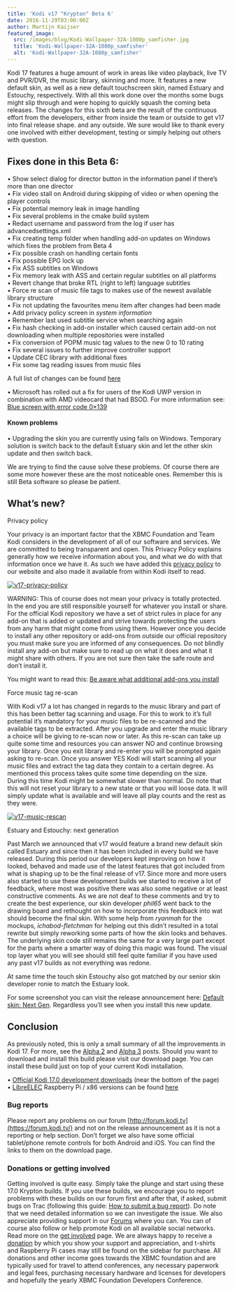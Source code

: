 ```yaml
---
title: 'Kodi v17 "Krypton" Beta 6'
date: 2016-11-29T03:00:00Z
author: Martijn Kaijser
featured_image:
  src: /images/blog/Kodi-Wallpaper-32A-1080p_samfisher.jpg
  title: 'Kodi-Wallpaper-32A-1080p_samfisher'
  alt: 'Kodi-Wallpaper-32A-1080p_samfisher'
---
```

Kodi 17 features a huge amount of work in areas like video playback, live TV and PVR/DVR, the music library, skinning and more. It features a new default skin, as well as a new default touchscreen skin, named Estuary and Estouchy, respectively. With all this work done over the months some bugs might slip through and were hoping to quickly squash the coming beta releases. The changes for this sixth beta are the result of the continuous effort from the developers, either from inside the team or outside to get v17 into final release shape. and any outside. We sure would like to thank every one involved with either development, testing or simply helping out others with question.

 Fixes done in this Beta 6:
--------------------------

 • Show select dialog for director button in the information panel if there’s more than one director  
 • Fix video stall on Android during skipping of video or when opening the player controls  
 • Fix potential memory leak in image handling  
 • Fix several problems in the cmake build system  
 • Redact username and password from the log if user has advancedsettings.xml  
 • Fix creating temp folder when handling add-on updates on Windows which fixes the problem from Beta 4  
 • Fix possible crash on handling certain fonts  
 • Fix possible EPG lock up  
 • Fix ASS subtitles on Windows  
 • Fix memory leak with ASS and certain regular subtitles on all platforms  
 • Revert change that broke RTL (right to left) language subtitles  
 • Force re scan of music file tags to makes use of the newest available library structure  
 • Fix not updating the favourites menu item after changes had been made  
 • Add privacy policy screen in *system information  
 •* Remember last used subtitle service when searching again  
 • Fix hash checking in add-on installer which caused certain add-on not downloading when multiple repositories were installed  
 • Fix conversion of POPM music tag values to the new 0 to 10 rating  
 • Fix several issues to further improve controller support  
 • Update CEC library with additional fixes  
 • Fix some tag reading issues from music files

 A full list of changes can be found [here](https://github.com/xbmc/xbmc/milestone/93?closed=1)

 • Microsoft has rolled out a fix for users of the Kodi UWP version in combination with AMD videocard that had BSOD. For more information see: [Blue screen with error code 0×139](https://docs.microsoft.com/windows/msix/desktop/desktop-to-uwp-known-issues)

 #### Known problems

 • Upgrading the skin you are currently using fails on Windows. Temporary solution is switch back to the default Estuary skin and let the other skin update and then switch back.

 We are trying to find the cause solve these problems. Of course there are some more however these are the most noticeable ones. Remember this is still Beta software so please be patient.

  

 What’s new?
-----------

 Privacy policy

 Your privacy is an important factor that the XBMC Foundation and Team Kodi considers in the development of all of our software and services. We are committed to being transparent and open. This Privacy Policy explains generally how we receive information about you, and what we do with that information once we have it. As such we have added this [privacy policy](/kodi-privacy-policy) to our website and also made it available from within Kodi itself to read.

 [![v17-privacy-policy](/sites/default/files/uploads/v17-privacy-policy-800x450.jpg)](/sites/default/files/uploads/v17-privacy-policy.jpg)

 WARNING: This of course does not mean your privacy is totally protected. In the end you are still responsible yourself for whatever you install or share. For the official Kodi repository we have a set of strict rules in place for any add-on that is added or updated and strive towards protecting the users from any harm that might come from using them. However once you decide to install any other repository or add-ons from outside our official repository you must make sure you are informed of any consequences. Do not blindly install any add-on but make sure to read up on what it does and what it might share with others. If you are not sure then take the safe route and don’t install it.

 You might want to read this: [Be aware what additional add-ons you install](/article/warning-be-aware-what-additional-add-ons-you-install)

 Force music tag re-scan

 With Kodi v17 a lot has changed in regards to the music library and part of this has been better tag scanning and usage. For this to work to it’s full potential it’s mandatory for your music files to be re-scanned and the available tags to be extracted. After you upgrade and enter the music library a choice will be giving to re-scan now or later. As this re-scan can take up quite some time and resources you can answer NO and continue browsing your library. Once you exit library and re-enter you will be prompted again asking to re-scan. Once you answer YES Kodi will start scanning all your music files and extract the tag data they contain to a certain degree. As mentioned this process takes quite some time depending on the size. During this time Kodi might be somewhat slower than normal. Do note that this will not reset your library to a new state or that you will loose data. It will simply update what is available and will leave all play counts and the rest as they were.

 [![v17-music-rescan](/sites/default/files/uploads/v17-music-rescan-800x450.jpg)](/sites/default/files/uploads/v17-music-rescan.jpg)

  

 Estuary and Estouchy: next generation

 Past March we announced that v17 would feature a brand new default skin called Estuary and since then it has been included in every build we have released. During this period our developers kept improving on how it looked, behaved and made use of the latest features that got included from what is shaping up to be the final release of v17. Since more and more users also started to use these development builds we started to receive a lot of feedback, where most was positive there was also some negative or at least constructive comments. As we are not deaf to these comments and try to create the best experience, our skin developer *phil65* went back to the drawing board and rethought on how to incorporate this feedback into wat should become the final skin. With some help from *ryanmah* for the mockups, *ichabod-fletchman* for helping out this didn’t resulted in a total rewrite but simply reworking some parts of how the skin looks and behaves. The underlying skin code still remains the same for a very large part except for the parts where a smarter way of doing this magic was found. The visual top layer what you will see should still feel quite familiar if you have used any past v17 builds as not everything was redone.

 At same time the touch skin Estouchy also got matched by our senior skin developer ronie to match the Estuary look.

 For some screenshot you can visit the release announcement here: [Default skin: Next Gen](/article/kodi-v17-krypton-default-skin-next-gen). Regardless you’ll see when you install this new update.

  

 Conclusion
----------

 As previously noted, this is only a small summary of all the improvements in Kodi 17. For more, see the [Alpha 2](/article/kodi-v17-krypton-alpha-2 "Kodi v17 “Krypton” Alpha 2") and [Alpha 3](/article/kodi-v17-krypton-alpha-3 "Kodi v17 “Krypton” Alpha 3") posts. Should you want to download and install this build please visit our download page. You can install these build just on top of your current Kodi installation.

 • [Official Kodi 17.0 development downloads](/download) (near the bottom of the page)  
 • [LibreELEC](https://libreelec.tv/downloads/) Raspberry Pi / x86 versions can be found [here](https://libreelec.tv/downloads/)

 ### Bug reports

 Please report any problems on our forum [http://forum.kodi.tv](https://forum.kodi.tv/) and not on the release announcement as it is not a reporting or help section. Don’t forget we also have some official tablet/phone remote controls for both Android and iOS. You can find the links to them on the download page.

 ### Donations or getting involved

 Getting involved is quite easy. Simply take the plunge and start using these 17.0 Krypton builds. If you use these builds, we encourage you to report problems with these builds on our forum first and after that, if asked, submit bugs on Trac (following this guide: [How to submit a bug report](https://kodi.wiki/view/HOW-TO:Submit_a_bug_report)). Do note that we need detailed information so we can investigate the issue. We also appreciate providing support in our [Forums](https://forum.kodi.tv/ "Kodi Forums") where you can. You can of course also follow or help promote Kodi on all available social networks. Read more on the [get involved](/get-involved) page. We are always happy to receive a [donation](/contribute/donate "Donate") by which you show your support and appreciation, and t-shirts and Raspberry Pi cases may still be found on the sidebar for purchase. All donations and other income goes towards the XBMC foundation and are typically used for travel to attend conferences, any necessary paperwork and legal fees, purchasing necessary hardware and licenses for developers and hopefully the yearly XBMC Foundation Developers Conference.

 